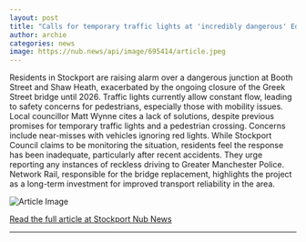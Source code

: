 ```yaml
---
layout: post
title: "Calls for temporary traffic lights at 'incredibly dangerous' Edgeley junction"
author: archie
categories: news
image: https://nub.news/api/image/695414/article.jpeg
---
```

Residents in Stockport are raising alarm over a dangerous junction at Booth Street and Shaw Heath, exacerbated by the ongoing closure of the Greek Street bridge until 2026. Traffic lights currently allow constant flow, leading to safety concerns for pedestrians, especially those with mobility issues. Local councillor Matt Wynne cites a lack of solutions, despite previous promises for temporary traffic lights and a pedestrian crossing. Concerns include near-misses with vehicles ignoring red lights. While Stockport Council claims to be monitoring the situation, residents feel the response has been inadequate, particularly after recent accidents. They urge reporting any instances of reckless driving to Greater Manchester Police. Network Rail, responsible for the bridge replacement, highlights the project as a long-term investment for improved transport reliability in the area.

![Article Image](https://nub.news/api/image/695414/article.jpeg)

[Read the full article at Stockport Nub News](https://stockport.nub.news/news/local-news/calls-for-temporary-traffic-lights-at-incredibly-dangerous-edgeley-junction-273316)

---
